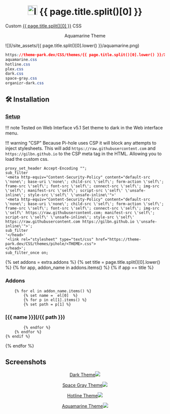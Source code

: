 <h1 align="center"> <img src="/site_assets/{{ page.title.split()[0].lower() }}/logo.png" alt="logo" width="30" height="30"> {{ page.title.split()[0] }}</h1>

Custom [{{ page.title.split()[0] }}](https://github.com/pihole/pihole) CSS

<p align="center"> Aquamarine Theme </p>

![](/site_assets/{{ page.title.split()[0].lower() }}/aquamarine.png)

```css
https://theme-park.dev/CSS/themes/{{ page.title.split()[0].lower() }}/XXX.css
aquamarine.css
hotline.css
plex.css
dark.css
space-gray.css
organizr-dark.css
```

## 🛠️ Installation

### [Setup](/setup)

!!! note
    Tested on Web Interface v5.1
     Set theme to dark in the Web  interface menu.

!!! warning "CSP"
    Because Pi-hole uses CSP it will block any attempts to inject stylesheets.
    This will add `https://raw.githubusercontent.com` and `https://gilbn.github.io` to the CSP meta tag in the HTML. Allowing you to load the custom css.

```nginx
proxy_set_header Accept-Encoding "";
sub_filter
'<meta http-equiv="Content-Security-Policy" content="default-src \'none\'; base-uri \'none\'; child-src \'self\'; form-action \'self\'; frame-src \'self\'; font-src \'self\'; connect-src \'self\'; img-src \'self\'; manifest-src \'self\'; script-src \'self\' \'unsafe-inline\'; style-src \'self\' \'unsafe-inline\'">'
'<meta http-equiv="Content-Security-Policy" content="default-src \'none\'; base-uri \'none\'; child-src \'self\'; form-action \'self\'; frame-src \'self\'; font-src \'self\'; connect-src \'self\'; img-src \'self\' https://raw.githubusercontent.com; manifest-src \'self\'; script-src \'self\' \'unsafe-inline\'; style-src \'self\' https://raw.githubusercontent.com https://gilbn.github.io \'unsafe-inline\'">';
sub_filter
'</head>'
'<link rel="stylesheet" type="text/css" href="https://theme-park.dev/CSS/themes/pihole/<THEME>.css">
</head>';
sub_filter_once on;
```

{% set addons = extra.addons %}
{% set title = page.title.split()[0].lower() %}
{% for app, addon_name in addons.items() %}
    {% if app  ==  title %}

### Addons

        {% for el in addon_name.items() %}
            {% set name =  el[0]  %}
            {% for p in el[1].items() %}
            {% set path = p[1] %}

### [{{ name }}](/{{ path }})

            {% endfor %}
        {% endfor %}
    {% endif %}
{% endfor %}

## Screenshots

<p align="center">  
<a href="/site_assets/{{ page.title.split()[0].lower() }}/dark.png">Dark Theme<img src="/site_assets/{{ page.title.split()[0].lower() }}/dark.png"></img>
</p>

<p align="center">  
<a href="/site_assets/{{ page.title.split()[0].lower() }}/space-gray.png">Space Gray Theme<img src="/site_assets/{{ page.title.split()[0].lower() }}/space-gray.png"></img>
</p>

<p align="center">
<a href="/site_assets/{{ page.title.split()[0].lower() }}/hotline.png">Hotline Theme<img src="/site_assets/{{ page.title.split()[0].lower() }}/hotline.png"></img>
</p>

<p align="center">
<a href="/site_assets/{{ page.title.split()[0].lower() }}/aquamarine.png">Aquamarine Theme<img src="/site_assets/{{ page.title.split()[0].lower() }}/aquamarine.png"></img>
</p>
